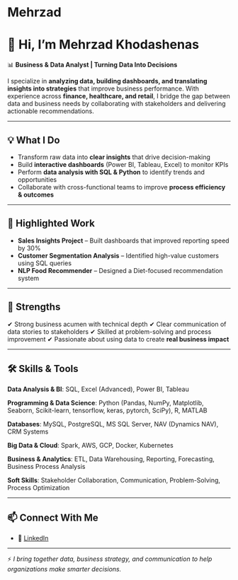 # Mehrzad

# 👋 Hi, I’m Mehrzad Khodashenas

📊 **Business & Data Analyst | Turning Data Into Decisions**

I specialize in **analyzing data, building dashboards, and translating insights into strategies** that improve business performance. With experience across **finance, healthcare, and retail**, I bridge the gap between data and business needs by collaborating with stakeholders and delivering actionable recommendations.

---

## 💡 What I Do

* Transform raw data into **clear insights** that drive decision-making
* Build **interactive dashboards** (Power BI, Tableau, Excel) to monitor KPIs
* Perform **data analysis with SQL & Python** to identify trends and opportunities
* Collaborate with cross-functional teams to improve **process efficiency & outcomes**

---

## 📂 Highlighted Work

* **Sales Insights Project** – Built dashboards that improved reporting speed by 30%
* **Customer Segmentation Analysis** – Identified high-value customers using SQL queries
* **NLP Food Recommender** – Designed a Diet-focused recommendation system

---

## 🌟 Strengths

✔ Strong business acumen with technical depth
✔ Clear communication of data stories to stakeholders
✔ Skilled at problem-solving and process improvement
✔ Passionate about using data to create **real business impact**

---

## 🛠️ Skills & Tools

**Data Analysis & BI**: SQL, Excel (Advanced), Power BI, Tableau

**Programming & Data Science**: Python (Pandas, NumPy, Matplotlib, Seaborn, Scikit-learn, tensorflow, keras, pytorch, SciPy), R, MATLAB

**Databases**: MySQL, PostgreSQL, MS SQL Server, NAV (Dynamics NAV), CRM Systems

**Big Data & Cloud**: Spark, AWS, GCP, Docker, Kubernetes

**Business & Analytics**: ETL, Data Warehousing, Reporting, Forecasting, Business Process Analysis

**Soft Skills**: Stakeholder Collaboration, Communication, Problem-Solving, Process Optimization


---

## 📫 Connect With Me

* 💼 [LinkedIn](#)

---

⚡ *I bring together data, business strategy, and communication to help organizations make smarter decisions.*
